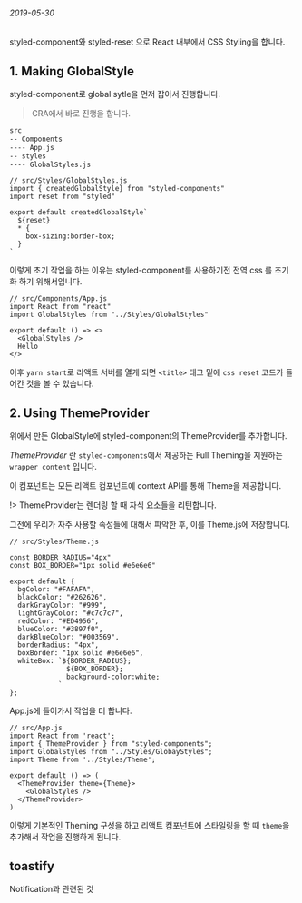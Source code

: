 ###### 2019-05-30

styled-component와 styled-reset 으로 React 내부에서 CSS Styling을 합니다.

## 1. Making GlobalStyle 

styled-component로 global sytle을 먼저 잡아서 진행합니다.
> CRA에서 바로 진행을 합니다.
```txt
src
-- Components
---- App.js
-- styles
---- GlobalStyles.js
```

```react
// src/Styles/GlobalStyles.js
import { createdGlobalStyle} from "styled-components"
import reset from "styled"

export default createdGlobalStyle`
  ${reset}
  * {
    box-sizing:border-box;
  }
`

```

이렇게 초기 작업을 하는 이유는 styled-component를 사용하기전 전역 css 를 초기화 하기 위해서입니다.

```react
// src/Components/App.js
import React from "react"
import GlobalStyles from "../Styles/GlobalStyles"

export default () => <>
  <GlobalStyles /> 
  Hello
</>

```
이후 `yarn start`로 리액트 서버를 열게 되면 `<title>` 태그 밑에 `css reset` 코드가 들어간 것을 볼 수 있습니다.


## 2. Using ThemeProvider
위에서 만든 GlobalStyle에 styled-component의 ThemeProvider를 추가합니다.

  *ThemeProvider* 란 `styled-components`에서 제공하는 Full Theming을 지원하는 `wrapper content` 입니다.

  이 컴포넌트는 모든 리액트 컴포넌트에 context API를 통해 Theme을 제공합니다.

!> ThemeProvider는 렌더링 할 때 자식 요소들을 리턴합니다.

그전에 우리가 자주 사용할 속성들에 대해서 파악한 후, 이를 Theme.js에 저장합니다.

```react
// src/Styles/Theme.js

const BORDER_RADIUS="4px"
const BOX_BORDER="1px solid #e6e6e6"

export default {
  bgColor: "#FAFAFA",
  blackColor: "#262626",
  darkGrayColor: "#999",
  lightGrayColor: "#c7c7c7",
  redColor: "#ED4956",
  blueColor: "#3897f0",
  darkBlueColor: "#003569",
  borderRadius: "4px",
  boxBorder: "1px solid #e6e6e6",
  whiteBox: `${BORDER_RADIUS};
              ${BOX_BORDER};
              background-color:white;
            `
};
```

App.js에 들어가서 작업을 더 합니다.
```react
// src/App.js
import React from 'react';
import { ThemeProvider } from "styled-components";
import GlobalStyles from "../Styles/GlobayStyles";
import Theme from '../Styles/Theme';

export default () => (
  <ThemeProvider theme={Theme}>
    <GlobalStyles />
  </ThemeProvider>
)

```
이렇게 기본적인 Theming 구성을 하고 리액트 컴포넌트에 스타일링을 할 때 `theme`을 추가해서 작업을 진행하게 됩니다.


## toastify 
Notification과 관련된 것

